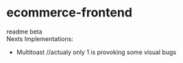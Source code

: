 # ecommerce-frontend
readme beta <br>
Nexts Implementations:
* Multitoast //actualy only 1 is provoking some visual bugs
